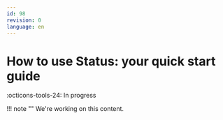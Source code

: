 ```yaml
---
id: 98
revision: 0
language: en
---
```


# How to use Status: your quick start guide

:octicons-tools-24: In progress

!!! note ""
We're working on this content.

